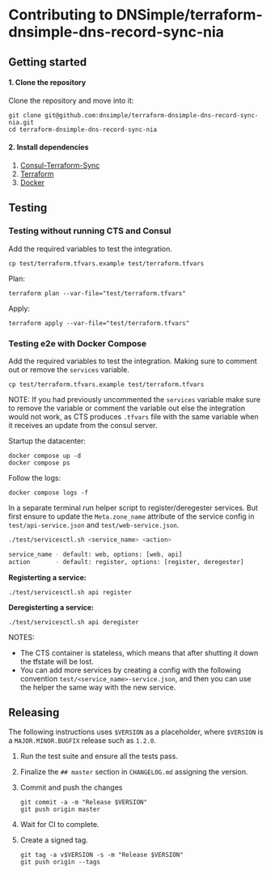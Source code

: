 # Contributing to DNSimple/terraform-dnsimple-dns-record-sync-nia

## Getting started

#### 1. Clone the repository

Clone the repository and move into it:

```shell
git clone git@github.com:dnsimple/terraform-dnsimple-dns-record-sync-nia.git
cd terraform-dnsimple-dns-record-sync-nia
```

#### 2. Install dependencies

1. [Consul-Terraform-Sync](https://www.consul.io/docs/nia/installation/install)
2. [Terraform](https://learn.hashicorp.com/tutorials/terraform/install-cli)
3. [Docker](https://docker.com)


## Testing

### Testing without running CTS and Consul

Add the required variables to test the integration.
```shell
cp test/terraform.tfvars.example test/terraform.tfvars
```

Plan:
```shell
terraform plan --var-file="test/terraform.tfvars"
```

Apply:
```shell
terraform apply --var-file="test/terraform.tfvars"
```

### Testing e2e with Docker Compose

Add the required variables to test the integration. Making sure to comment out or remove the `services` variable.
```shell
cp test/terraform.tfvars.example test/terraform.tfvars
```

NOTE: If you had previously uncommented the `services` variable make sure to remove the variable or comment the variable out else the integration would not work, as CTS produces `.tfvars` file with the same variable when it receives an update from the consul server.

Startup the datacenter:
```shell
docker compose up -d
docker compose ps
```

Follow the logs:
```shell
docker compose logs -f
```

In a separate terminal run helper script to register/deregester services. But first ensure to update the `Meta.zone_name` attribute of the service config in `test/api-service.json` and `test/web-service.json`.

```sh
./test/servicesctl.sh <service_name> <action>

service_name - default: web, options: [web, api]
action       - default: register, options: [register, deregester]
```

**Registerting a service:**
```shell
./test/servicesctl.sh api register
```

**Deregisterting a service:**
```shell
./test/servicesctl.sh api deregister
```

NOTES:
* The CTS container is stateless, which means that after shutting it down the tfstate will be lost.
* You can add more services by creating a config with the following convention `test/<service_name>-service.json`, and then you can use the helper the same way with the new service.


## Releasing

The following instructions uses `$VERSION` as a placeholder, where `$VERSION` is a `MAJOR.MINOR.BUGFIX` release such as `1.2.0`.

1. Run the test suite and ensure all the tests pass.

1. Finalize the `## master` section in `CHANGELOG.md` assigning the version.

1. Commit and push the changes

    ```shell
    git commit -a -m "Release $VERSION"
    git push origin master
    ```

1. Wait for CI to complete.

1. Create a signed tag.

    ```shell
    git tag -a v$VERSION -s -m "Release $VERSION"
    git push origin --tags
    ```

